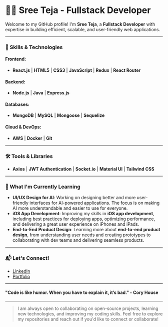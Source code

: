 # 👨‍💻 Sree Teja - Fullstack Developer

Welcome to my GitHub profile! I'm **Sree Teja**, a **Fullstack Developer** with expertise in building efficient, scalable, and user-friendly web applications.

---

### 🚀 Skills & Technologies

#### Frontend:
- **React.js** | **HTML5** | **CSS3** | **JavaScript** | **Redux** | **React Router**

#### Backend:
- **Node.js** | **Java** | **Express.js**

#### Databases:
- **MongoDB** | **MySQL** | **Mongoose** | **Sequelize**

#### Cloud & DevOps:
- **AWS** | **Docker** | **Git**

---

### 🛠️ Tools & Libraries
- **Axios** | **JWT Authentication** | **Socket.io** | **Material UI** | **Tailwind CSS**

---

### 🌱 What I'm Currently Learning

- **UI/UX Design for AI**: Working on designing better and more user-friendly interfaces for AI-powered applications. The focus is on making AI more understandable and easier to use for everyone.
- **iOS App Development**: Improving my skills in **iOS app development**, including best practices for deploying apps, optimizing performance, and delivering a great user experience on iPhones and iPads.
- **End-to-End Product Design**: Learning more about **end-to-end product design**, from understanding user needs and creating prototypes to collaborating with dev teams and delivering seamless products.


---

### 📬 Let's Connect!

- [LinkedIn](https://www.linkedin.com/in/tejakalakota)
- [Portfolio](https://main.d18bmwv4bqy4ky.amplifyapp.com/)
---

#### "Code is like humor. When you have to explain it, it’s bad." - Cory House

---

> I am always open to collaborating on open-source projects, learning new technologies, and improving my coding skills. Feel free to explore my repositories and reach out if you'd like to connect or collaborate!

